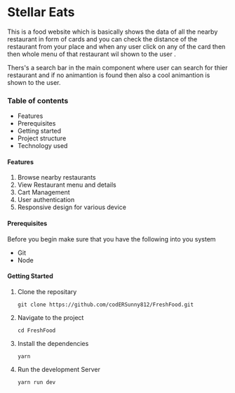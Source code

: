# Stellar Eats

This is a food website which is basically shows the data of all the nearby restaurant in form of cards and you can check the distance of the restaurant from your place and when any user click on any of the card then then whole menu of that restaurant wil shown to the user .

Thers's a search bar in the main component where user can search for  thier restaurant and if no animantion  is found then also a cool animantion is shown to the user.


### Table of contents

* Features
* Prerequisites
* Getting started
* Project structure
* Technology used

#### Features

1. Browse nearby restaurants
2. View Restaurant menu and details
3. Cart Management
4. User authentication
5. Responsive design for various device

#### Prerequisites

Before you begin make sure that you have the following into you system

* Git
* Node


#### Getting Started

1. Clone the repositary

   `git clone https://github.com/codERSunny812/FreshFood.git`
2. Navigate to the project

   `cd FreshFood`
3. Install the dependencies

   `yarn `
4. Run the development Server

   `yarn run dev`
